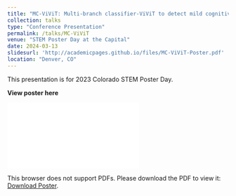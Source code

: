 ```yaml
---
title: "MC-ViViT: Multi-branch classifier-ViViT to detect mild cognitive impairment in older adults using facial videos"
collection: talks
type: "Conference Presentation"
permalink: /talks/MC-ViViT
venue: "STEM Poster Day at the Capital"
date: 2024-03-13
slidesurl: 'http://academicpages.github.io/files/MC-ViViT-Poster.pdf'
location: "Denver, CO"
---
```


This presentation is for 2023 Colorado STEM Poster Day.

**View poster here**

<object data="../files/MC-ViViT-Poster.pdf" type="application/pdf" width="2200px" height="1600px">
    <embed src="../files/MC-ViViT-Poster.pdf">
        <p>This browser does not support PDFs. Please download the PDF to view it: <a href="../files/MC-ViViT-Poster.pdf">Download Poster</a>.</p>
    </embed>
</object>